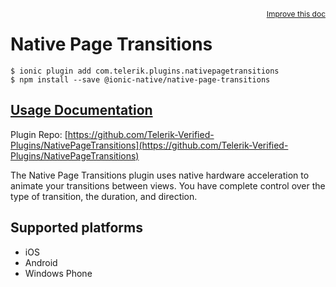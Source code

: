 <a style="float:right;font-size:12px;" href="http://github.com/driftyco/ionic-native/edit/master/src/@ionic-native/plugins/native-page-transitions/index.ts#L16">
  Improve this doc
</a>

# Native Page Transitions

```
$ ionic plugin add com.telerik.plugins.nativepagetransitions
$ npm install --save @ionic-native/native-page-transitions
```

## [Usage Documentation](https://ionicframework.com/docs/native/native-page-transitions/)

Plugin Repo: [https://github.com/Telerik-Verified-Plugins/NativePageTransitions](https://github.com/Telerik-Verified-Plugins/NativePageTransitions)

The Native Page Transitions plugin uses native hardware acceleration to animate your transitions between views. You have complete control over the type of transition, the duration, and direction.

## Supported platforms
- iOS
- Android
- Windows Phone



